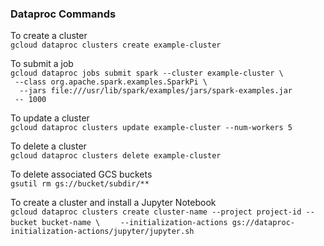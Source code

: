 ### Dataproc Commands

To create a cluster    
`gcloud dataproc clusters create example-cluster`  

To submit a job  
`gcloud dataproc jobs submit spark --cluster example-cluster \`  
` --class org.apache.spark.examples.SparkPi \`  
`  --jars file:///usr/lib/spark/examples/jars/spark-examples.jar`   
`  -- 1000 `

To update a cluster  
`gcloud dataproc clusters update example-cluster --num-workers 5`

To delete a cluster   
`gcloud dataproc clusters delete example-cluster`  

To delete associated GCS buckets    
`gsutil rm gs://bucket/subdir/**` 
 

To create a cluster and install a Jupyter Notebook  
`gcloud dataproc clusters create cluster-name --project project-id --bucket bucket-name \`
`    --initialization-actions gs://dataproc-initialization-actions/jupyter/jupyter.sh`


